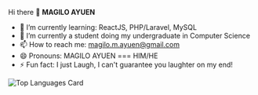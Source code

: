 Hi there 👋
**MAGILO AYUEN**
- 🔭 I’m currently learning: ReactJS, PHP/Laravel, MySQL
- 🌱 I’m currently a student doing my undergraduate in Computer Science
- 📫 How to reach me: magilo.m.ayuen@gmail.com
- 😄 Pronouns: MAGILO AYUEN === HIM/HE
- ⚡ Fun fact: I just Laugh, I can't guarantee you laughter on my end!

![Top Languages Card](https://github-readme-stats.vercel.app/api/top-langs/?username=Magilo-Ayuen)



